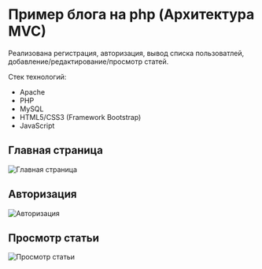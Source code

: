 # Пример блога на php (Архитектура MVC)
Реализована регистрация, авторизация, вывод списка пользоватлей, добавление/редактирование/просмотр статей.

Стек технологий:
* Apache
* PHP
* MySQL
* HTML5/CSS3 (Framework Bootstrap)
* JavaScript

## Главная страница
![Главная страница](https://i.ibb.co/KjPNfTT/2.jpg)

## Авторизация
![Авторизация](https://i.ibb.co/LDKr8pp/2.jpg)

## Просмотр статьи
![Просмотр статьи](https://i.ibb.co/9VCLR2Y/2.jpg)

